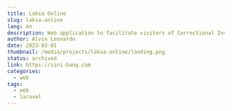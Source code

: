 ```yaml
---
title: Laksa Online
slug: laksa-online
lang: en
description: Web application to facilitate visitors of Correctional Institutions (Lapas) in scheduling visits and depositing items for prisoners.
author: Alvin Leonardo
date: 2023-03-01
thumbnail: /media/projects/laksa-online/landing.png
status: archived
link: https://sini-bang.com
categories:
  - web
tags:
  - web
  - laravel
---
```

